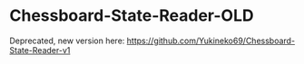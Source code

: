 # Chessboard-State-Reader-OLD

Deprecated, new version here: https://github.com/Yukineko69/Chessboard-State-Reader-v1
